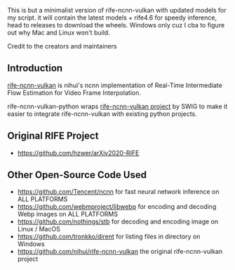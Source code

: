 This is but a minimalist version of rife-ncnn-vulkan with updated models for my script.
it will contain the latest models + rife4.6 for speedy inference, head to releases to download the wheels.
Windows only cuz I cba to figure out why Mac and Linux won't build.

Credit to the creators and maintainers

## Introduction
[rife-ncnn-vulkan](https://github.com/nihui/rife-ncnn-vulkan) is nihui's ncnn implementation of Real-Time Intermediate Flow Estimation for Video Frame Interpolation.

rife-ncnn-vulkan-python wraps [rife-ncnn-vulkan project](https://github.com/nihui/rife-ncnn-vulkan) by SWIG to make it easier to integrate rife-ncnn-vulkan with existing python projects.

## Original RIFE Project

- https://github.com/hzwer/arXiv2020-RIFE

## Other Open-Source Code Used

- https://github.com/Tencent/ncnn for fast neural network inference on ALL PLATFORMS
- https://github.com/webmproject/libwebp for encoding and decoding Webp images on ALL PLATFORMS
- https://github.com/nothings/stb for decoding and encoding image on Linux / MacOS
- https://github.com/tronkko/dirent for listing files in directory on Windows
- https://github.com/nihui/rife-ncnn-vulkan the original rife-ncnn-vulkan project
